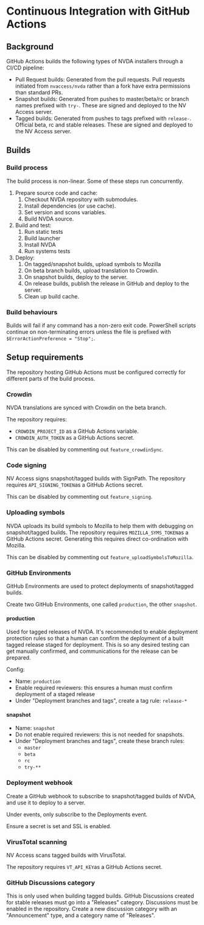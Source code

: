 # Continuous Integration with GitHub Actions

## Background

GitHub Actions builds the following types of NVDA installers through a CI/CD pipeline:

* Pull Request builds: Generated from the pull requests.
Pull requests initiated from `nvaccess/nvda` rather than a fork have extra permissions than standard PRs.
* Snapshot builds: Generated from pushes to master/beta/rc or branch names prefixed with `try-`.
These are signed and deployed to the NV Access server.
* Tagged builds: Generated from pushes to tags prefixed with `release-`.
Official beta, rc and stable releases.
These are signed and deployed to the NV Access server.

## Builds

### Build process

The build process is non-linear.
Some of these steps run concurrently.

1. Prepare source code and cache:
    1. Checkout NVDA repository with submodules.
    1. Install dependencies (or use cache).
    1. Set version and scons variables.
    1. Build NVDA source.
1. Build and test:
    1. Run static tests
    1. Build launcher
    1. Install NVDA
    1. Run systems tests
1. Deploy:
    1. On tagged/snapshot builds, upload symbols to Mozilla
    1. On beta branch builds, upload translation to Crowdin.
    1. On snapshot builds, deploy to the server.
    1. On release builds, publish the release in GitHub and deploy to the server.
    1. Clean up build cache.

### Build behaviours

Builds will fail if any command has a non-zero exit code.
PowerShell scripts continue on non-terminating errors unless the file is prefixed with `$ErrorActionPreference = "Stop";`.

## Setup requirements

The repository hosting GitHub Actions must be configured correctly for different parts of the build process.

### Crowdin

NVDA translations are synced with Crowdin on the beta branch.

The repository requires:

* `CROWDIN_PROJECT_ID` as a GitHub Actions variable.
* `CROWDIN_AUTH_TOKEN` as a GitHub Actions secret.

This can be disabled by commenting out `feature_crowdinSync`.

### Code signing

NV Access signs snapshot/tagged builds with SignPath.
The repository requires `API_SIGNING_TOKEN`as a GitHub Actions secret.

This can be disabled by commenting out `feature_signing`.

### Uploading symbols

NVDA uploads its build symbols to Mozilla to help them with debugging on snapshot/tagged builds.
The repository requires `MOZILLA_SYMS_TOKEN`as a GitHub Actions secret.
Generating this requires direct co-ordination with Mozilla.

This can be disabled by commenting out `feature_uploadSymbolsToMozilla`.

### GitHub Environments

GitHub Environments are used to protect deployments of snapshot/tagged builds.

Create two GitHub Environments, one called `production`, the other `snapshot`.

#### production

Used for tagged releases of NVDA.
It's recommended to enable deployment protection rules so that a human can confirm the deployment of a built tagged release staged for deployment.
This is so any desired testing can get manually confirmed, and communications for the release can be prepared.

Config:

* Name: `production`
* Enable required reviewers: this ensures a human must confirm deployment of a staged release
* Under "Deployment branches and tags", create a tag rule: `release-*`

#### snapshot

* Name: `snapshot`
* Do not enable required reviewers: this is not needed for snapshots.
* Under "Deployment branches and tags", create these branch rules:
  * `master`
  * `beta`
  * `rc`
  * `try-**`

### Deployment webhook

Create a GitHub webhook to subscribe to snapshot/tagged builds of NVDA, and use it to deploy to a server.

Under events, only subscribe to the Deployments event.

Ensure a secret is set and SSL is enabled.

### VirusTotal scanning

NV Access scans tagged builds with VirusTotal.

The repository requires `VT_API_KEY`as a GitHub Actions secret.

### GitHub Discussions category

This is only used when building tagged builds.
GitHub Discussions created for stable releases must go into a "Releases" category.
Discussions must be enabled in the repository.
Create a new discussion category with an "Announcement" type, and a category name of "Releases".
